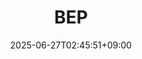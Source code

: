 ﻿---
title: "BEP"
date: 2025-06-27T02:45:51+09:00
lastmod: 2025-06-27T02:45:51+09:00
type: docs
sidebar:
  open: true
weight: 127
---
<div style="display:none">
  <meta property="article:published_time" content="2025-06-26T17:45:51Z" />
  <meta property="article:modified_time" content="2025-06-26T17:45:51Z" />
</div>

